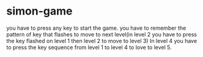 # simon-game
you have to press any key to start the game.
you have to remember the pattern of key that flashes to move to next level(in level 2 you have to press the key flashed on level 1 then level 2 to move to level 3)
In level 4 you have to press the key sequence from level 1 to level 4 to love to level 5.
